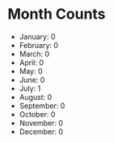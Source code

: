 # Month Counts

- January: 0
- February: 0
- March: 0
- April: 0
- May: 0
- June: 0
- July: 1
- August: 0
- September: 0
- October: 0
- November: 0
- December: 0
